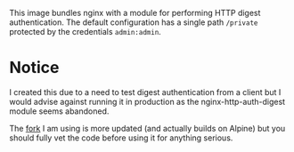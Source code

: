 This image bundles nginx with a module for performing HTTP digest
authentication. The default configuration has a single path `/private`
protected by the credentials `admin:admin`.

# Notice

I created this due to a need to test digest authentication from a client but
I would advise against running it in production as the nginx-http-auth-digest
module seems abandoned.

The [fork](https://github.com/atomx/nginx-http-auth-digest) I am using is more
updated (and actually builds on Alpine) but you should fully vet the code
before using it for anything serious.
